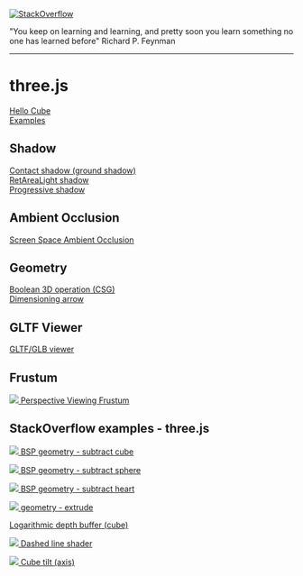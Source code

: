 [![StackOverflow](https://stackexchange.com/users/flair/7322082.png)](https://stackoverflow.com/users/5577765/rabbid76?tab=profile)

"You keep on learning and learning, and pretty soon you learn something no one has learned before"
Richard P. Feynman

---

# three.js

[Hello Cube](https://rabbid76.github.io/graphics-snippets/example/nodejs/three_js_examples/deployment/hello_cube)  
[Examples](https://rabbid76.github.io/graphics-snippets/example/nodejs/three_js_examples/deployment/)  

## Shadow

[Contact shadow (ground shadow)](https://rabbid76.github.io/graphics-snippets/example/nodejs/three_js_examples/deployment/contact_shadow)  
[RetAreaLight shadow](https://rabbid76.github.io/graphics-snippets/example/nodejs/three_js_examples/deployment/rect_area_light_shadow)  
[Progressive shadow](https://rabbid76.github.io/graphics-snippets/example/nodejs/three_js_examples/deployment/progressive_shadow)  

## Ambient Occlusion

[Screen Space Ambient Occlusion](https://rabbid76.github.io/graphics-snippets/example/nodejs/three_js_examples/deployment/screen_space_ambient_occlusion)  

## Geometry

[Boolean 3D operation (CSG)](https://rabbid76.github.io/graphics-snippets/example/nodejs/three_js_examples/deployment/boolean_3d_operations)  
[Dimensioning arrow](https://rabbid76.github.io/graphics-snippets/example/nodejs/three_js_examples/deployment/dimensioning)  

## GLTF Viewer

[GLTF/GLB viewer](https://rabbid76.github.io/graphics-snippets/example/nodejs/gltf_viewer/deploy)  

## Frustum

[![](../documentation/image/perspective_view_frustum.gif) Perspective Viewing Frustum](https://rabbid76.github.io/graphics-snippets/example/threejs/three_perspective.html)

## StackOverflow examples - three.js

[![](https://i.stack.imgur.com/GgWSu.png) BSP geometry - subtract cube](https://rabbid76.github.io/graphics-snippets/example/threejs/stackoverflow/geometry_bsp_subtract_cube.html)

[![](https://i.stack.imgur.com/K89Mz.png) BSP geometry - subtract sphere](https://rabbid76.github.io/graphics-snippets/example/threejs/stackoverflow/geometry_bsp_subtract_sphere.html)

[![](https://i.stack.imgur.com/mmWhr.png) BSP geometry - subtract heart](https://rabbid76.github.io/graphics-snippets/example/threejs/stackoverflow/geometry_bsp_subtract_heart.html)

[![](../screenshot/example/threejs\stackoverflow/geometry_extrude.png) geometry - extrude](https://rabbid76.github.io/graphics-snippets/example/threejs/stackoverflow/geometry_extrude.html)

[Logarithmic depth buffer (cube)](https://rabbid76.github.io/graphics-snippets/html/stackoverrflow_threejs/logarithmic_depth_cube.html)

[![](https://i.stack.imgur.com/yFnQd.gif) Dashed line shader](https://rabbid76.github.io/graphics-snippets/example/threejs/stackoverflow/dashed_line.html)

[![](https://i.stack.imgur.com/Arv4J.gif) Cube tilt (axis)](https://rabbid76.github.io/graphics-snippets/example/threejs/stackoverflow/pivote_rotate_group.html)
